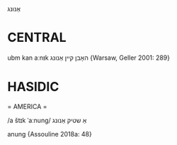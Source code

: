 אַנונג

CENTRAL
========

ubm kan aːnᵻk האָבן קיין אַנונג {Warsaw, Geller 2001: 289}

HASIDIC
=======
= AMERICA = 

/a štɪk ˈaːnunɡ/ אַ שטיק אַנונג

anung {Assouline 2018a: 48}